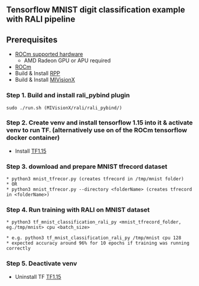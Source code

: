 ## Tensorflow MNIST digit classification example with RALI pipeline

## Prerequisites

* [ROCm supported hardware](https://rocm.github.io/ROCmInstall.html#hardware-support) 
	* AMD Radeon GPU or APU required
* [ROCm](https://github.com/RadeonOpenCompute/ROCm#installing-from-amd-rocm-repositories)
* Build & Install [RPP](https://github.com/GPUOpen-ProfessionalCompute-Libraries/rpp)
* Build & Install [MIVisionX](https://github.com/GPUOpen-ProfessionalCompute-Libraries/MIVisionX#linux-1)

### Step 1. Build and install rali_pybind plugin 
```
sudo ./run.sh (MIVisionX/rali/rali_pybind/)
```
### Step 2. Create venv and install tensorflow 1.15 into it & activate venv to run TF. (alternatively use on of the ROCm tensorflow docker container) 
* Install [TF1.15](https://www.tensorflow.org/install/pip)

### Step 3. download and prepare MNIST tfrecord dataset

```
* python3 mnist_tfrecor.py (creates tfrecord in /tmp/mnist folder)
* OR
* python3 mnist_tfrecor.py --directory <folderName> (creates tfrecord in <folderName>)

```
### Step 4. Run training with RALI on MNIST dataset
```
* python3 tf_mnist_classification_rali_py <mnist_tfrecord_folder, eg./tmp/mnist> cpu <batch_size>

* e.g. python3 tf_mnist_classification_rali_py /tmp/mnist cpu 128
* expected accuracy around 96% for 10 epochs if training was running correctly
```
### Step 5. Deactivate venv
* Uninstall TF [TF1.15](https://www.tensorflow.org/install/pip)
